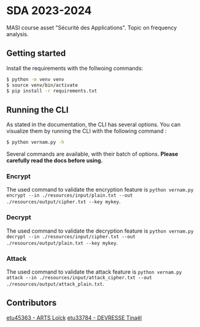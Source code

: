 # SDA 2023-2024
MASI course asset "Sécurité des Applications".
Topic on frequency analysis.

## Getting started

Install the requirements with the follwoing commands:
```bash
$ python -m venv venv
$ source venv/bin/activate
$ pip install -r requirements.txt
```

## Running the CLI

As stated in the documentation, the CLI has several options.
You can visualize them by running the CLI with the following command :
```bash
$ python vernam.py -h
```

Several commands are available, with their batch of options. **Please carefully read the docs before using.**

### Encrypt

The used command to validate the encryption feature is `python vernam.py encrypt --in ./resources/input/plain.txt --out ./resources/output/cipher.txt --key mykey`.

### Decrypt

The used command to validate the decryption feature is `python vernam.py decrypt --in ./resources/input/cipher.txt --out ./resources/output/plain.txt --key mykey`.

### Attack

The used command to validate the attack feature is `python vernam.py attack --in ./resources/input/attack_cipher.txt --out ./resources/output/attack_plain.txt`.

## Contributors

[etu45363 - ARTS Loïck](https://gitlab.com/ArtsLoick45363)
[etu33784 - DEVRESSE Tinaël](https://gitlab.com/hunteroi)

